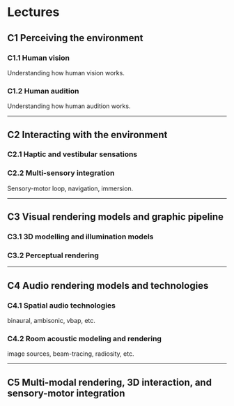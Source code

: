 # Lectures

## C1 Perceiving the environment


### C1.1 Human vision

Understanding how human vision works.

<!-- - [Slides](https://rasputin-cloud.ircam.fr/index.php/s/YrY4JApBGPpct5E) -->


### C1.2 Human audition

Understanding how human audition works.

<!-- - [Slides](https://rasputin-cloud.ircam.fr/index.php/s/5R4J8JTkxntj5bp) -->


***


## C2 Interacting with the environment


### C2.1 Haptic and vestibular sensations


<!-- - [Slides](https://rasputin-cloud.ircam.fr/index.php/s/ayzbazFKfmPLMHC) -->


### C2.2 Multi-sensory integration

Sensory-motor loop, navigation, immersion.

<!-- - [Slides](https://rasputin-cloud.ircam.fr/index.php/s/wHNyDQZKpTjmNc3) -->


***


## C3 Visual rendering models and graphic pipeline


### C3.1 3D modelling and illumination models


<!-- - [Slides](https://rasputin-cloud.ircam.fr/index.php/s/29JJSQaTXg4NwPW) -->


### C3.2 Perceptual rendering


<!-- - [Slides](https://rasputin-cloud.ircam.fr/index.php/s/ZbKJKzK8RZLYyi8) -->


***


## C4 Audio rendering models and technologies


### C4.1 Spatial audio technologies

binaural, ambisonic, vbap, etc.

<!-- - [Slides](https://rasputin-cloud.ircam.fr/index.php/s/Qx6sdy98f86rZwC) -->


### C4.2 Room acoustic modeling and rendering

image sources, beam-tracing, radiosity, etc.

<!-- - [Slides](https://rasputin-cloud.ircam.fr/index.php/s/E8GnRcakF3gk8eN) -->


***


## C5 Multi-modal rendering, 3D interaction, and sensory-motor integration

<!-- - [Slides](https://rasputin-cloud.ircam.fr/index.php/s/J3FYZLMBsKTQKCe) -->

